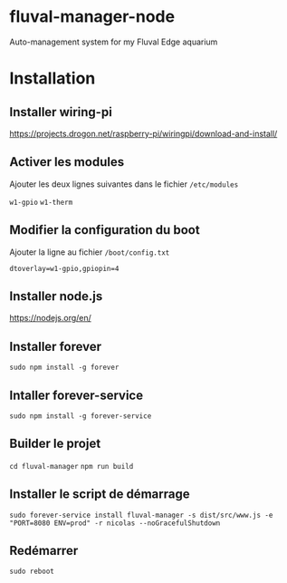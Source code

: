 # fluval-manager-node
Auto-management system for my Fluval Edge aquarium

# Installation
## Installer wiring-pi

https://projects.drogon.net/raspberry-pi/wiringpi/download-and-install/

## Activer les modules

Ajouter les deux lignes suivantes dans le fichier `/etc/modules`

`w1-gpio`
`w1-therm`

## Modifier la configuration du boot

Ajouter la ligne au fichier `/boot/config.txt`

`dtoverlay=w1-gpio,gpiopin=4`

## Installer node.js

https://nodejs.org/en/

## Installer forever 

`sudo npm install -g forever`

## Intaller forever-service

`sudo npm install -g forever-service`

## Builder le projet

`cd fluval-manager`
`npm run build`

## Installer le script de démarrage

`sudo forever-service install fluval-manager -s dist/src/www.js -e "PORT=8080 ENV=prod" -r nicolas --noGracefulShutdown`

## Redémarrer

`sudo reboot`
